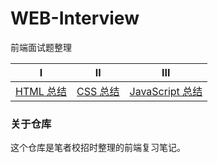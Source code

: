 # WEB-Interview
前端面试题整理

|               Ⅰ                |                    Ⅱ                     |                   Ⅲ                    |
| :----------------------------: | :--------------------------------------: | :------------------------------------: | 
| [HTML 总结](https://github.com/Santa77-1/web/blob/master/HTML/HTML.md) | [CSS 总结](https://github.com/Santa77-1/web/blob/master/CSS/CSS.md) | [JavaScript 总结](https://github.com/Santa77-1/web/blob/master/JavaScript/JavaScript.md) | 

### 关于仓库

这个仓库是笔者校招时整理的前端复习笔记。



